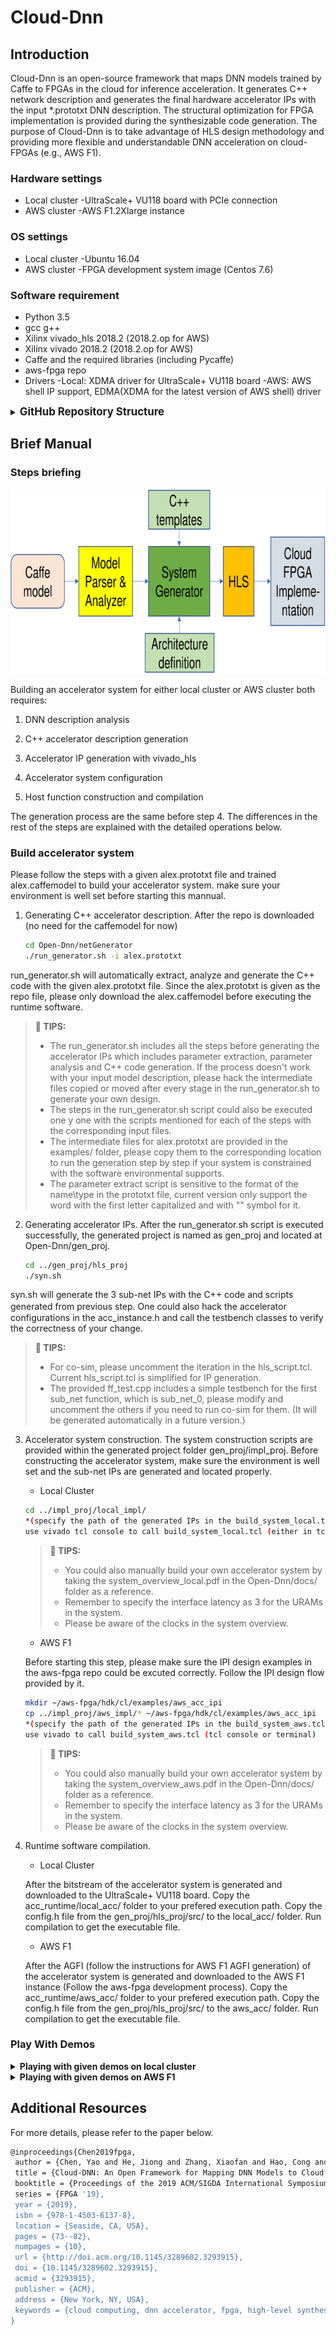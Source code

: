 # Cloud-Dnn

## Introduction

Cloud-Dnn is an open-source framework that maps DNN models trained by Caffe to FPGAs in the cloud for inference acceleration. It generates C++ network description and generates the final hardware accelerator IPs with the input *.prototxt DNN description. The structural optimization for FPGA implementation is provided during the synthesizable code generation. The purpose of Cloud-Dnn is to take advantage of HLS design methodology and providing more flexible and understandable DNN acceleration on cloud-FPGAs (e.g., AWS F1).


### Hardware settings
- Local cluster
-UltraScale+ VU118 board with PCIe connection
- AWS cluster
-AWS F1.2Xlarge instance

### OS settings
- Local cluster
-Ubuntu 16.04
- AWS cluster
-FPGA development system image (Centos 7.6)

### Software requirement
- Python 3.5
- gcc g++
- Xilinx vivado_hls 2018.2 (2018.2.op for AWS)
- Xilinx vivado 2018.2 (2018.2.op for AWS)
- Caffe and the required libraries (including Pycaffe)
- aws-fpga repo
- Drivers
-Local: XDMA driver for UltraScale+ VU118 board
-AWS: AWS shell IP support, EDMA(XDMA for the latest version of AWS shell) driver


<details>
<summary><big><strong>GitHub Repository Structure</strong></big></summary>

```sh
Open-Dnn/
|
|-- LICENSE
|-- README.md
|-- netGenerator
|   |-- paramExtractor
|   |-- dse
|   `-- netGen
|-- scripts
|   |-- compile
|   |-- hls_impl
|   `-- sys_gen
|-- acc_runtime
|   |-- local_acc
|   `-- aws_acc
|-- fpga_cnn
|   |-- src
|   `-- testbench
|-- docs
`-- examples
```
</details>


## Brief Manual

### Steps briefing

<p align="center">
  <img width="741" height="295" src="./docs/flow.png">
</p>

Building an accelerator system for either local cluster or AWS cluster both requires:

1. DNN description analysis

1. C++ accelerator description generation

1. Accelerator IP generation with vivado_hls

1. Accelerator system configuration

1. Host function construction and compilation

The generation process are the same before step 4. The differences in the rest of the steps are explained with the detailed operations below.


### Build accelerator system

Please follow the steps with a given alex.prototxt file and trained alex.caffemodel to build your accelerator system. make sure your environment is well set before starting this mannual.

1. Generating C++ accelerator description. After the repo is downloaded (no need for the caffemodel for now)
	```sh
	cd Open-Dnn/netGenerator
    ./run_generator.sh -i alex.prototxt
    ```
run_generator.sh will automatically extract, analyze and generate the C++ code with the given alex.prototxt file. Since the alex.prototxt is given as the repo file, please only download the alex.caffemodel before executing the runtime software.

   >**:pushpin: TIPS:**
   > - The run_generator.sh includes all the steps before generating the accelerator IPs which includes parameter extraction, parameter analysis and C++ code generation. If the process doesn't work with your input model description, please hack the intermediate files copied or moved after every stage in the run_generator.sh to generate your own design.
   > - The steps in the run_generator.sh script could also be executed one y one with the scripts mentioned for each of the steps with the corresponding input files.
   > - The intermediate files for alex.prototxt are provided in the examples/ folder, please copy them to the corresponding location to run the generation step by step if your system is constrained with the software environmental supports.
   > - The parameter extract script is sensitive to the format of the name\type in the prototxt file, current version only support the word with the first letter capitalized and with "" symbol for it.

2. Generating accelerator IPs. After the run_generator.sh script is executed successfully, the generated project is named as gen_proj and located at Open-Dnn/gen_proj.
	```sh
    cd ../gen_proj/hls_proj
    ./syn.sh
	```
syn.sh will generate the 3 sub-net IPs with the C++ code and scripts generated from previous step. One could also hack the accelerator　configurations in the acc_instance.h and call the testbench classes to verify the correctness of your change.

   >**:pushpin: TIPS:**
   > - For co-sim, please uncomment the iteration in the hls_script.tcl. Current hls_script.tcl is simplified for IP generation.
   > - The provided ff_test.cpp includes a simple testbench for the first sub_net function, which is sub_net_0, please modify and uncomment the others if you need to run co-sim for them. (It will be generated automatically in a future version.)

3. Accelerator system construction. The system construction scripts are provided within the generated project folder gen_proj/impl_proj. Before constructing the accelerator system, make sure the environment is well set and the sub-net IPs are generated and located properly.
   - Local Cluster
	```sh
    cd ../impl_proj/local_impl/
    *(specify the path of the generated IPs in the build_system_local.tcl)
    use vivado tcl console to call build_system_local.tcl (either in tcl console or with terminal mode)
	```
   >**:pushpin: TIPS:**
   > - You could also manually build your own accelerator system by taking the system_overview_local.pdf in the Open-Dnn/docs/ folder as a reference.
   > - Remember to specify the interface latency as 3 for the URAMs in the system.
   > - Please be aware of the clocks in the system overview.


   - AWS F1

   Before starting this step, please make sure the IPI design examples in the aws-fpga repo could be excuted correctly. Follow the IPI design flow provided by it.
	```sh
    mkdir ~/aws-fpga/hdk/cl/examples/aws_acc_ipi
    cp ../impl_proj/aws_impl/* ~/aws-fpga/hdk/cl/examples/aws_acc_ipi
    *(specify the path of the generated IPs in the build_system_aws.tcl)
    use vivado to call build_system_aws.tcl (tcl console or terminal)
	```
   >**:pushpin: TIPS:**
   > - You could also manually build your own accelerator system by taking the system_overview_aws.pdf in the Open-Dnn/docs/ folder as a reference.
   > - Remember to specify the interface latency as 3 for the URAMs in the system.
   > - Please be aware of the clocks in the system overview.


4. Runtime software compilation.
   - Local Cluster

   After the bitstream of the accelerator system is generated and downloaded to the UltraScale+ VU118 board. Copy the acc_runtime/local_acc/ folder to your prefered execution path. Copy the config.h file from the gen_proj/hls_proj/src/ to the local_acc/ folder. Run compilation to get the executable file.

   - AWS F1

   After the AGFI (follow the instructions for AWS F1 AGFI generation) of the accelerator system is generated and downloaded to the AWS F1 instance (Follow the aws-fpga development process). Copy the acc_runtime/aws_acc/ folder to your prefered execution path. Copy the config.h file from the gen_proj/hls_proj/src/ to the aws_acc/ folder. Run compilation to get the executable file.


### Play With Demos


<details>
<summary><strong>Playing with given demos on local cluster</strong></summary>

Please follow the steps to play with a given demo with bitstream and runtime software.


</details>

<details>
<summary><strong>Playing with given demos on AWS F1</strong></summary>

Please follow the steps to play with a given demo with AGFI and runtime software.


</details>



## Additional Resources

For more details, please refer to the paper below.

```sh
@inproceedings{Chen2019fpga,
 author = {Chen, Yao and He, Jiong and Zhang, Xiaofan and Hao, Cong and Chen, Deming},
 title = {Cloud-DNN: An Open Framework for Mapping DNN Models to Cloud FPGAs},
 booktitle = {Proceedings of the 2019 ACM/SIGDA International Symposium on Field-Programmable Gate Arrays},
 series = {FPGA '19},
 year = {2019},
 isbn = {978-1-4503-6137-8},
 location = {Seaside, CA, USA},
 pages = {73--82},
 numpages = {10},
 url = {http://doi.acm.org/10.1145/3289602.3293915},
 doi = {10.1145/3289602.3293915},
 acmid = {3293915},
 publisher = {ACM},
 address = {New York, NY, USA},
 keywords = {cloud computing, dnn accelerator, fpga, high-level synthesis, neural network, reconfiguration}
}
```
